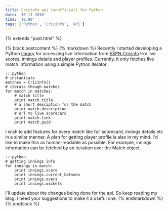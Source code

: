 ```yaml
---
title: Cricinfo api (unofficial) for Python
date: '30-11-2010'
time: '18.00'
tags: ['Python', 'Cricinfo', 'API']
---
```

{% extends "post.html" %}

{% block postcontent %}
{% markdown %}
Recently I started developing a Python [library](https://github.com/semk/cricinfo) for accessing live information from [ESPN Cricinfo](http://espncricinfo.com) like live scores, innings details and player profiles. Currently, it only fetches live match information using a simple Python iterator.

	:::python
	# instantiate
	matches = CricInfo()
	# iterate though matches
	for match in matches:
	    # match title
	    print match.title
	    # a short desciption for the match
	    print match.description
	    # url to live scorecard
	    print match.link
	    print match.guid

I wish to add features for every match like full scorecard, innings details etc in a similar manner. A plan for getting player profile is also in my mind. I'd like to make this as human-readable as possible. For example, innings information can be fetched by an iteration over the Match object. 

	:::python
	# getting innings info
	for innings in match:
	    print innings.score
	    print innings.current_batsmen
	    print innings.overs
	    print innings.wickets

I'll update about the changes being done for the api. So keep reading my blog. I need your suggestions to make it a useful one. 
{% endmarkdown %}
{% endblock %}
